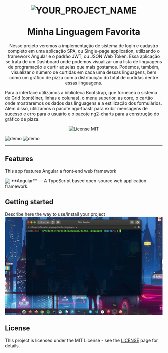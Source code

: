  <h1 align="center">
<br>
  <img src="YOUR_LOGO_URL" alt="YOUR_PROJECT_NAME" width="120">
<br>
<br>
Minha Linguagem Favorita
</h1>

<p align="center">Nesse projeto veremos a implementação de sistema de login e cadastro completo em uma aplicação SPA, ou Single-page application, utilizando o framework Angular e o padrão JWT, ou JSON Web Token. Essa aplicação se trata de um Dashboard onde podemos visualizar uma lista de linguagens de programação e curtir aquelas que mais gostamos. Podemos, também, visualizar o número de curtidas em cada uma dessas linguagens, bem como um gráfico de pizza com a distribuição do total de curtidas dentre essas linguagens.

Para a interface utilizamos a biblioteca Bootstrap, que forneceu o sistema de Grid (contêiner, linhas e colunas), o menu superior, as core, o cartão onde mostraremos os dados das linguagens e a estilização dos formulários. Além disso, utilizamos o pacote ngx-toastr para exibir mensagens de sucesso e erro para o usuário e o pacote ng2-charts para a construção do gráfico de pizza.</p>

<p align="center">
  <a href="https://opensource.org/licenses/MIT">
    <img src="https://img.shields.io/badge/License-MIT-blue.svg" alt="License MIT">
  </a>
</p>

[//]: # (Add your gifs/images here:)
<div>
  <img src="IMAGE_1_URL" alt="demo" height="425">
  <img src="IMAGE_2_URL" alt="demo" height="425">
</div>

<hr />

## Features
[//]: # (Add the features of your project here:)
This app features Angular a front-end web framework
<br>

<img src="https://angular.io/assets/images/logos/angular/logo-nav@2x.png" align="center">
**Angular** — A TypeScript based open-source web application framework.

## Getting started

Describe here the way to use/install your project
<br>
<img src="getting_started.gif" align="center">


## License

This project is licensed under the MIT License - see the [LICENSE](https://opensource.org/licenses/MIT) page for details.

